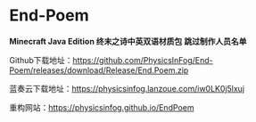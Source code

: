 # End-Poem

**Minecraft Java Edition 终末之诗中英双语材质包**
**跳过制作人员名单**

Github下载地址：https://github.com/PhysicsInFog/End-Poem/releases/download/Release/End.Poem.zip

蓝奏云下载地址：https://physicsinfog.lanzoue.com/iw0LK0j5lxuj

重构网站：https://physicsinfog.github.io/EndPoem
